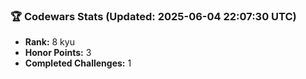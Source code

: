 ### 🏆 Codewars Stats (Updated: 2025-06-04 22:07:30 UTC)

- **Rank:** 8 kyu
- **Honor Points:** 3
- **Completed Challenges:** 1
